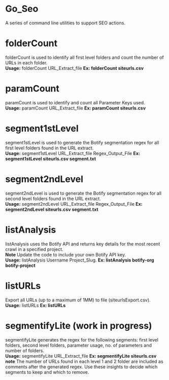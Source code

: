 # Go_Seo
A series of command line utilities to support SEO actions.   

# folderCount
folderCount is used to identify all first level folders and count the number of URLs in each folder.   
**Usage:** folderCount URL_Extract_file **Ex: folderCount siteurls.csv**
# paramCount
paramCount is used to identify and count all Parameter Keys used.   
**Usage:** paramCount URL_Extract_file **Ex: paramCount siteurls.csv**
# segment1stLevel
segment1stLevel is used to generate the Botify segmentation regex for all first level folders found in the URL extract.   
**Usage:** segment1stLevel URL_Extract_file Regex_Output_File  **Ex: segment1stLevel siteurls.csv segment.txt**
# segment2ndLevel
segment2ndLevel is used to generate the Botify segmentation regex for all second level folders found in the URL extract.   
**Usage:** segment2ndLevel URL_Extract_file Regex_Output_File **Ex: segment2ndLevel siteurls.csv segment.txt**
# listAnalysis
listAnalysis uses the Botify API and returns key details for the most recent crawl in a specified project.   
**Note** Update the code to include your own Botify API key.   
**Usage:** listAnalysis Username Project_Slug. **Ex: listAnalysis botify-org botify-project**
# listURLs
Export all URLs (up to a maximum of 1MM) to file (siteurlsExport.csv).  
**Usage:** listURLs **Ex: listURLs**     
# segmentifyLite (work in progress)
segmentifyLite generates the regex for the following segments: first level folders, second level folders, parameter usage, no. of parameters and number of folders.  
**Usage:** segmentifyLite URL_Extract_file **Ex: segmentifyLite siteurls.csv**  
**note** The number of URLs found in each level 1 and 2 folder are included as comments after the generated regex. Use these insights to decide which segments to keep and which to remove.   
